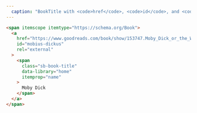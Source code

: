 ```yaml
---
  caption: "BookTitle with <code>href</code>, <code>id</code>, and <code>data-</code> attributes output"
---
```


<!-- markdownlint-disable MD041 -->
<!-- dprint-ignore -->
```html
<span itemscope itemtype="https://schema.org/Book">
  <a
    href="https://www.goodreads.com/book/show/153747.Moby_Dick_or_the_Whale"
    id="mobius-dickus"
    rel="external"
  >
    <span
      class="sb-book-title"
      data-library="home"
      itemprop="name"
    >
      Moby Dick
    </span>
  </a>
</span>
```
